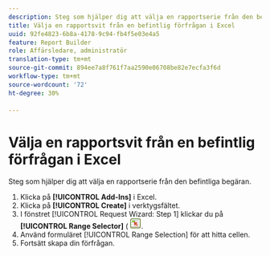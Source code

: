 ```yaml
---
description: Steg som hjälper dig att välja en rapportserie från den befintliga begäran.
title: Välja en rapportsvit från en befintlig förfrågan i Excel
uuid: 92fe4823-6b8a-4178-9c94-fb4f5e03e4a5
feature: Report Builder
role: Affärsledare, administratör
translation-type: tm+mt
source-git-commit: 894ee7a8f761f7aa2590e06708be82e7ecfa3f6d
workflow-type: tm+mt
source-wordcount: '72'
ht-degree: 30%

---
```



# Välja en rapportsvit från en befintlig förfrågan i Excel

Steg som hjälper dig att välja en rapportserie från den befintliga begäran.

1. Klicka på **[!UICONTROL Add-Ins]** i Excel.
1. Klicka på **[!UICONTROL Create]** i verktygsfältet.
1. I fönstret [!UICONTROL Request Wizard: Step 1] klickar du på **[!UICONTROL Range Selector]** ( ![](assets/select_cell_icon.png).
1. Använd formuläret [!UICONTROL Range Selection] för att hitta cellen.
1. Fortsätt skapa din förfrågan.
